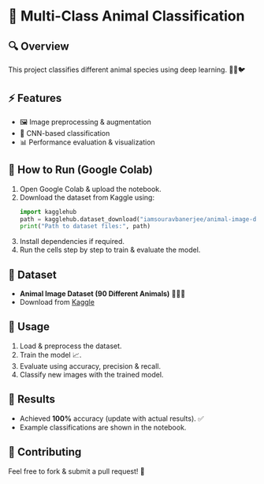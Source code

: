 
# 🐾 Multi-Class Animal Classification

## 🔍 Overview
This project classifies different animal species using deep learning. 🦁🐶🐦

## ⚡ Features
- 🖼️ Image preprocessing & augmentation
- 🤖 CNN-based classification
- 📊 Performance evaluation & visualization

## 🚀 How to Run (Google Colab)
1. Open Google Colab & upload the notebook.
2. Download the dataset from Kaggle using:
   ```python
   import kagglehub
   path = kagglehub.dataset_download("iamsouravbanerjee/animal-image-dataset-90-different-animals")
   print("Path to dataset files:", path)
   ```
3. Install dependencies if required.
4. Run the cells step by step to train & evaluate the model.

## 📂 Dataset
- **Animal Image Dataset (90 Different Animals)** 🐘🐍🐼
- Download from [Kaggle](https://www.kaggle.com/datasets/iamsouravbanerjee/animal-image-dataset-90-different-animals)

## 📌 Usage
1. Load & preprocess the dataset.
2. Train the model 📈.
3. Evaluate using accuracy, precision & recall.
4. Classify new images with the trained model.

## 🎯 Results
- Achieved **100%** accuracy (update with actual results). ✅
- Example classifications are shown in the notebook.

## 🤝 Contributing
Feel free to fork & submit a pull request! 🌟


